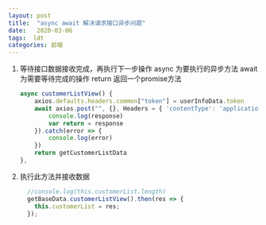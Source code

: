 ```yaml
---
layout: post
title:  "async await 解决请求接口异步问题"
date:   2020-03-06
tags:  ldt
categories: 前端
---
```


1. 等待接口数据接收完成，再执行下一步操作 async 为要执行的异步方法 await为需要等待完成的操作 return 返回一个promise方法

	```javascript
	async customerListView() {
        axios.defaults.headers.common["token"] = userInfoData.token
        await axios.post("", {}, Headers = { 'contentType': 'application/json; charset=UTF-8' }).then(response => {
            console.log(response)
            var return = response
        }).catch(error => {
            console.log(error)
        })
        return getCustomerListData
    },
	```

2. 执行此方法并接收数据
	```javascript
      //console.log(this.customerList.length)
      getBaseData.customerListView().then(res => {
        this.customerList = res;
      });
	```



